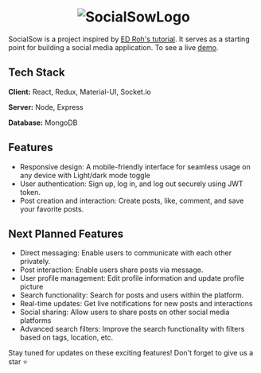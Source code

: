 # <div align='center'>![SocialSowLogo](https://github.com/henilGondalia/socialsow/assets/34880491/a0ea800f-a05b-4ab7-a69c-afd55f260ec0)</div>

SocialSow is a project inspired by [ED Roh's tutorial](https://youtu.be/K8YELRmUb5o). It serves as a starting point for building a social media application. To see a live [demo](https://socialsow.netlify.app/).

## Tech Stack

**Client:** React, Redux, Material-UI, Socket.io

**Server:** Node, Express

**Database:** MongoDB

## Features

- Responsive design: A mobile-friendly interface for seamless usage on any device with Light/dark mode toggle
- User authentication: Sign up, log in, and log out securely using JWT token.
- Post creation and interaction: Create posts, like, comment, and save your favorite posts.

## Next Planned Features

- Direct messaging: Enable users to communicate with each other privately.
- Post interaction: Enable users share posts via message.
- User profile management: Edit profile information and update profile picture
- Search functionality: Search for posts and users within the platform.
- Real-time updates: Get live notifications for new posts and interactions
- Social sharing: Allow users to share posts on other social media platforms
- Advanced search filters: Improve the search functionality with filters based on tags, location, etc.

Stay tuned for updates on these exciting features! Don't forget to give us a star ⭐️
